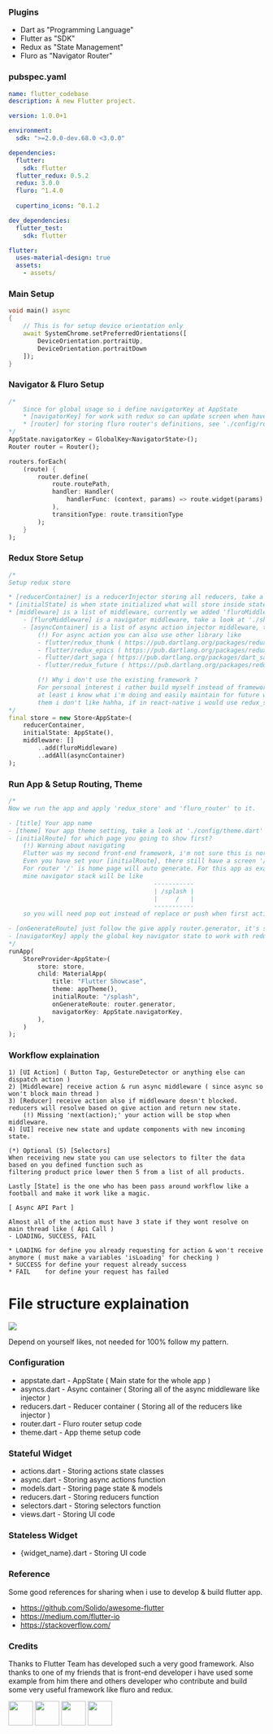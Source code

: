 ### Plugins 

* Dart as "Programming Language"
* Flutter as "SDK"
* Redux as "State Management"
* Fluro as "Navigator Router"

### pubspec.yaml

```yaml
name: flutter_codebase
description: A new Flutter project.

version: 1.0.0+1

environment:
  sdk: ">=2.0.0-dev.68.0 <3.0.0"

dependencies:
  flutter:
    sdk: flutter
  flutter_redux: 0.5.2
  redux: 3.0.0
  fluro: ^1.4.0
  
  cupertino_icons: ^0.1.2

dev_dependencies:
  flutter_test:
    sdk: flutter

flutter:
  uses-material-design: true
  assets:
    - assets/
```

### Main Setup

```dart
void main() async 
{
    // This is for setup device orientation only
    await SystemChrome.setPreferredOrientations([
        DeviceOrientation.portraitUp,
        DeviceOrientation.portraitDown
    ]);
}
```

### Navigator & Fluro Setup

```dart
/*
    Since for global usage so i define navigatorKey at AppState
    * [navigatorKey] for work with redux so can update screen when have redux store.
    * [router] for storing fluro router's definitions, see './config/router.dart' for more information about setup router.
*/
AppState.navigatorKey = GlobalKey<NavigatorState>();
Router router = Router();

routers.forEach(
    (route) {
        router.define(
            route.routePath,
            handler: Handler(
                handlerFunc: (context, params) => route.widget(params)
            ),
            transitionType: route.transitionType
        );
    }
);
```

### Redux Store Setup

```dart
/*
Setup redux store

* [reducerContainer] is a reducerInjector storing all reducers, take a look at './config/reducers.dart'.
* [initialState] is when state initialized what will store inside state, mostly just construct new 'AppState()'.
* [middleware] is a list of middleware, currently we added 'fluroMiddleware' for navigator and 'asyncContainer' for async action injector..
    - [fluroMiddleware] is a navigator middleware, take a look at './shared/navigator.dart'.
    - [asyncContainer] is a list of async action injector middleware, take a look at './config/asyncs.dart'.
        (!) For async action you can also use other library like
        - flutter/redux_thunk ( https://pub.dartlang.org/packages/redux_thunk )
        - flutter/redux_epics ( https://pub.dartlang.org/packages/redux_epics )
        - flutter/dart_saga ( https://pub.dartlang.org/packages/dart_saga )
        - flutter/redux_future ( https://pub.dartlang.org/packages/redux_future )

        (!) Why i don't use the existing framework ?
        For personal interest i rather build myself instead of framework since i don't read documentation too much,
        at least i know what i'm doing and easily maintain for future works. Also another issues is the syntax all of 
        them i don't like hahha, if in react-native i would use redux_saga.
*/
final store = new Store<AppState>(
    reducerContainer,
    initialState: AppState(),
    middleware: []
        ..add(fluroMiddleware)
        ..addAll(asyncContainer)
);
```

### Run App & Setup Routing, Theme

```dart
/*
Now we run the app and apply 'redux_store' and 'fluro_router' to it.

- [title] Your app name
- [theme] Your app theme setting, take a look at './config/theme.dart'
- [initialRoute] for which page you going to show first?
    (!) Warning about navigating
    Flutter was my second front-end framework, i'm not sure this is normally or not. 
    Even you have set your [initialRoute], there still have a screen '/' at there.
    For router '/' is home page will auto generate. For this app as example when i start the app
    mine navigator stack will be like
                                        -----------
                                        | /splash |
                                        |     /   |
                                        ----------- 
    so you will need pop out instead of replace or push when first action. If not will be weird at last.

- [onGenerateRoute] just follow the give apply router.generator, it's setup instruction of 'fluro'.
- [navigatorKey] apply the global key navigator state to work with redux can update navigator stack anywhere.
*/
runApp(
    StoreProvider<AppState>(
        store: store,
        child: MaterialApp(
            title: "Flutter Showcase",
            theme: appTheme(),
            initialRoute: "/splash",
            onGenerateRoute: router.generator,
            navigatorKey: AppState.navigatorKey,
        ),
    )
);
```

### Workflow explaination

```
1) [UI Action] ( Button Tap, GestureDetector or anything else can dispatch action )
2) [Middleware] receive action & run async middleware ( since async so won't block main thread )
3) [Reducer] receive action also if middleware doesn't blocked. reducers will resolve based on give action and return new state.
    (!) Missing 'next(action);' your action will be stop when middleware.
4) [UI] receive new state and update components with new incoming state.

(*) Optional (5) [Selectors]
When receiving new state you can use selectors to filter the data based on you defined function such as
filtering product price lower then 5 from a list of all products.

Lastly [State] is the one who has been pass around workflow like a football and make it work like a magic.

[ Async API Part ]

Almost all of the action must have 3 state if they wont resolve on main thread like ( Api Call )
- LOADING, SUCCESS, FAIL

* LOADING for define you already requesting for action & won't receive anymore ( must make a variables 'isLoading' for checking )
* SUCCESS for define your request already success 
* FAIL    for define your request has failed
```

# File structure explaination

<img src="https://github.com/Oskang09/Flutter-CB2019/blob/master/media/file_structure.jpg" />

Depend on yourself likes, not needed for 100% follow my pattern.

### Configuration

* appstate.dart  - AppState ( Main state for the whole app ) 
* asyncs.dart    - Async container ( Storing all of the async middleware like injector ) 
* reducers.dart  - Reducer container ( Storing all of the reducers like injector ) 
* router.dart    - Fluro router setup code
* theme.dart     - App theme setup code

### Stateful Widget

* actions.dart    - Storing actions state classes
* async.dart      - Storing async actions function
* models.dart     - Storing page state & models
* reducers.dart   - Storing reducers function
* selectors.dart  - Storing selectors function
* views.dart      - Storing UI code

### Stateless Widget

* {widget_name}.dart  - Storing UI code


### Reference

Some good references for sharing when i use to develop & build flutter app.

* https://github.com/Solido/awesome-flutter
* https://medium.com/flutter-io
* https://stackoverflow.com/


### Credits

Thanks to Flutter Team has developed such a very good framework. Also thanks to one of my friends that is front-end developer i have used some example from him there and others developer who contribute and build some very useful framework like fluro and redux.

<img src="https://github.com/Oskang09/Flutter-CB2019/blob/master/media/dart.png" height="48"> <img src="https://github.com/Oskang09/Flutter-CB2019/blob/master/media/flutter.png" height="48"> <img src="https://github.com/Oskang09/Flutter-CB2019/blob/master/media/fluro.png" height="48"> <img src="https://github.com/Oskang09/Flutter-CB2019/blob/master/media/redux.png" height="48">  
